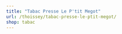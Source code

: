 ```yaml
---
title: "Tabac Presse Le P'tit Megot"
url: /thoissey/tabac-presse-le-ptit-megot/
shop: tabac
---
```

